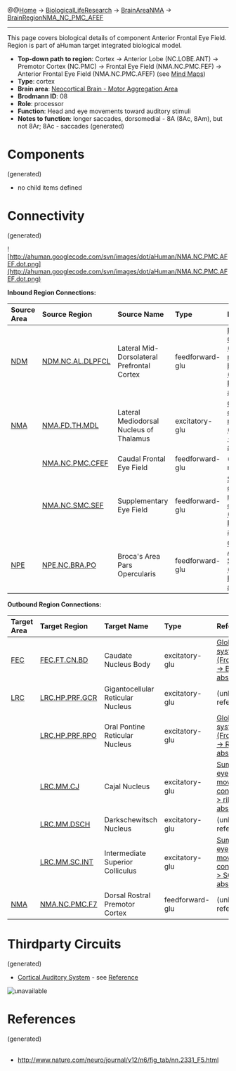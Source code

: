 @@[Home](Home.md) -> [BiologicalLifeResearch](BiologicalLifeResearch.md) -> [BrainAreaNMA](BrainAreaNMA.md) -> [BrainRegionNMA\_NC\_PMC\_AFEF](BrainRegionNMA_NC_PMC_AFEF.md)

---


This page covers biological details of component Anterior Frontal Eye Field.
Region is part of aHuman target integrated biological model.

  * **Top-down path to region**: Cortex -> Anterior Lobe (NC.LOBE.ANT) -> Premotor Cortex (NC.PMC) -> Frontal Eye Field (NMA.NC.PMC.FEF) -> Anterior Frontal Eye Field (NMA.NC.PMC.AFEF) (see [Mind Maps](OverallMindMaps.md))
  * **Type**: cortex
  * **Brain area**: [Neocortical Brain - Motor Aggregation Area](BrainAreaNMA.md)
  * **Brodmann ID**: 08
  * **Role**: processor
  * **Function**: Head and eye movements toward auditory stimuli
  * **Notes to function**: longer saccades, dorsomedial - 8A (8Ac, 8Am), but not 8Ar; 8Ac - saccades
(generated)
# Components #
(generated)


  * no child items defined

# Connectivity #
(generated)


![http://ahuman.googlecode.com/svn/images/dot/aHuman/NMA.NC.PMC.AFEF.dot.png](http://ahuman.googlecode.com/svn/images/dot/aHuman/NMA.NC.PMC.AFEF.dot.png)

**Inbound Region Connections:**

| **Source Area** | **Source Region** | **Source Name** | **Type** | **Reference** |
|:----------------|:------------------|:----------------|:---------|:--------------|
| [NDM](BrainAreaNDM.md) | [NDM.NC.AL.DLPFCL](BrainRegionNDM_NC_AL_DLPFCL.md) | Lateral Mid-Dorsolateral Prefrontal Cortex | feedforward-glu | [Prefrontal Cortex (PFC) in motor behavior (LPFC -> PMC, abstract)](https://www.google.ru/search?hl=rutbo=ptbm=bksq=isbn:0080887988) |
| [NMA](BrainAreaNMA.md) | [NMA.FD.TH.MDL](BrainRegionNMA_FD_TH_MDL.md) | Lateral Mediodorsal Nucleus of Thalamus | excitatory-glu | [Oculomotor decision-making (Thalamus -> FEF, abstract)](http://www.springerimages.com/Images/LifeSciences/1-10.1007_s00359-004-0565-9-0) |
|                 | [NMA.NC.PMC.CFEF](BrainRegionNMA_NC_PMC_CFEF.md) | Caudal Frontal Eye Field | feedforward-glu | (unknown reference) |
|                 | [NMA.NC.SMC.SEF](BrainRegionNMA_NC_SMC_SEF.md) | Supplementary Eye Field | feedforward-glu | [Summary of eye movement control (SEF -> FEF, abstract)](http://www.cixip.com/index.php/page/content/id/1190) |
| [NPE](BrainAreaNPE.md) | [NPE.NC.BRA.PO](BrainRegionNPE_NC_BRA_PO.md) | Broca's Area Pars Opercularis | feedforward-glu | [Cortical Auditory System (IFC44 -> PMC8, abstract)](http://www.nature.com/neuro/journal/v12/n6/fig_tab/nn.2331_F5.html) |

**Outbound Region Connections:**

| **Target Area** | **Target Region** | **Target Name** | **Type** | **Reference** |
|:----------------|:------------------|:----------------|:---------|:--------------|
| [FEC](BrainAreaFEC.md) | [FEC.FT.CN.BD](BrainRegionFEC_FT_CN_BD.md) | Caudate Nucleus Body | excitatory-glu | [Global visual system (FrontalCortex -> BGA, abstract)](http://www.sciencedirect.com/science/article/pii/S0959438808001566) |
| [LRC](BrainAreaLRC.md) | [LRC.HP.PRF.GCR](BrainRegionLRC_HP_PRF_GCR.md) | Gigantocellular Reticular Nucleus | excitatory-glu | (unknown reference) |
|                 | [LRC.HP.PRF.RPO](BrainRegionLRC_HP_PRF_RPO.md) | Oral Pontine Reticular Nucleus | excitatory-glu | [Global visual system (FrontalCortex -> RF, abstract)](http://www.sciencedirect.com/science/article/pii/S0959438808001566) |
|                 | [LRC.MM.CJ](BrainRegionLRC_MM_CJ.md) | Cajal Nucleus   | excitatory-glu | [Summary of eye movement control (FEF -> riMLF, abstract)](http://www.cixip.com/index.php/page/content/id/1190) |
|                 | [LRC.MM.DSCH](BrainRegionLRC_MM_DSCH.md) | Darkschewitsch Nucleus | excitatory-glu | (unknown reference) |
|                 | [LRC.MM.SC.INT](BrainRegionLRC_MM_SC_INT.md) | Intermediate Superior Colliculus | excitatory-glu | [Summary of eye movement control (FEF -> SC, abstract)](http://www.cixip.com/index.php/page/content/id/1190) |
| [NMA](BrainAreaNMA.md) | [NMA.NC.PMC.F7](BrainRegionNMA_NC_PMC_F7.md) | Dorsal Rostral Premotor Cortex | feedforward-glu | (unknown reference) |

# Thirdparty Circuits #
(generated)

  * [Cortical Auditory System](http://www.nature.com/neuro/journal/v12/n6/images/nn.2331-F5.jpg) - see [Reference](http://www.nature.com/neuro/journal/v12/n6/fig_tab/nn.2331_F5.html)

<img src='http://www.nature.com/neuro/journal/v12/n6/images/nn.2331-F5.jpg' alt='unavailable'>


<h1>References</h1>
(generated)<br>
<br>
<ul><li><a href='http://www.nature.com/neuro/journal/v12/n6/fig_tab/nn.2331_F5.html'>http://www.nature.com/neuro/journal/v12/n6/fig_tab/nn.2331_F5.html</a></li></ul>
